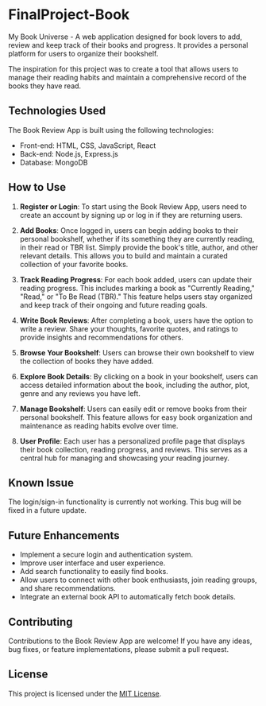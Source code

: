# FinalProject-Book
My Book Universe - A web application designed for book lovers to add, review and keep track of their books and progress. It provides a personal platform for users to organize their bookshelf. 

The inspiration for this project was to create a tool that allows users to manage their reading habits and maintain a comprehensive record of the books they have read. 


## Technologies Used
The Book Review App is built using the following technologies:

- Front-end: HTML, CSS, JavaScript, React
- Back-end: Node.js, Express.js
- Database: MongoDB


## How to Use
1. **Register or Login**: To start using the Book Review App, users need to create an account by signing up or log in if they are returning users.

2. **Add Books**: Once logged in, users can begin adding books to their personal bookshelf, whether if its something they are currently reading, in their read or TBR list. Simply provide the book's title, author, and other relevant details. This allows you to build and maintain a curated collection of your favorite books.

3. **Track Reading Progress**: For each book added, users can update their reading progress. This includes marking a book as "Currently Reading," "Read," or "To Be Read (TBR)." This feature helps users stay organized and keep track of their ongoing and future reading goals.

4. **Write Book Reviews**: After completing a book, users have the option to write a review. Share your thoughts, favorite quotes, and ratings to provide insights and recommendations for others. 

5. **Browse Your Bookshelf**: Users can browse their own bookshelf to view the collection of books they have added. 

6. **Explore Book Details**: By clicking on a book in your bookshelf, users can access detailed information about the book, including the author, plot, genre and any reviews you have left. 

7. **Manage Bookshelf**: Users can easily edit or remove books from their personal bookshelf. This feature allows for easy book organization and maintenance as reading habits evolve over time.

8. **User Profile**: Each user has a personalized profile page that displays their book collection, reading progress, and reviews. This serves as a central hub for managing and showcasing your reading journey.


## Known Issue
The login/sign-in functionality is currently not working. This bug will be fixed in a future update.


## Future Enhancements
- Implement a secure login and authentication system.
- Improve user interface and user experience.
- Add search functionality to easily find books.
- Allow users to connect with other book enthusiasts, join reading groups, and share recommendations.
- Integrate an external book API to automatically fetch book details.


## Contributing
Contributions to the Book Review App are welcome! If you have any ideas, bug fixes, or feature implementations, please submit a pull request. 


## License
This project is licensed under the [MIT License](LICENSE).